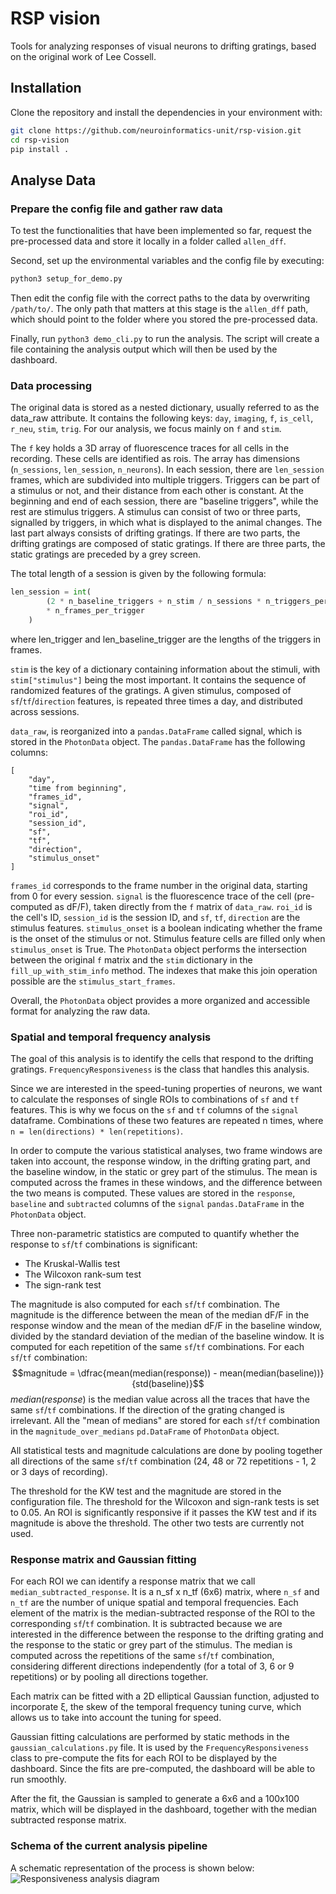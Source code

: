 # RSP vision
Tools for analyzing responses of visual neurons to drifting gratings, based on the original work of Lee Cossell.

## Installation

Clone the repository and install the dependencies in your environment with:
```bash
git clone https://github.com/neuroinformatics-unit/rsp-vision.git
cd rsp-vision
pip install .
```

## Analyse Data
### Prepare the config file and gather raw data
To test the functionalities that have been implemented so far, request the pre-processed data and store it locally in a folder called `allen_dff`.

Second, set up the environmental variables and the config file by executing:
```bash
python3 setup_for_demo.py
```
Then edit the config file with the correct paths to the data by overwriting `/path/to/`. The only path that matters at this stage is the `allen_dff` path, which should point to the folder where you stored the pre-processed data.

Finally, run `python3 demo_cli.py` to run the analysis. The script will create a file containing the analysis output which will then be used by the dashboard.

### Data processing

The original data is stored as a nested dictionary, usually referred to as the data_raw attribute. It contains the following keys: `day`, `imaging`, `f`, `is_cell`, `r_neu`, `stim`, `trig`. For our analysis, we focus mainly on `f` and `stim`.

The `f` key holds a 3D array of fluorescence traces for all cells in the recording. These cells are identified as rois. The array has dimensions (`n_sessions`, `len_session`, `n_neurons`). In each session, there are `len_session` frames, which are subdivided into multiple triggers. Triggers can be part of a stimulus or not, and their distance from each other is constant. At the beginning and end of each session, there are "baseline triggers", while the rest are stimulus triggers. A stimulus can consist of two or three parts, signalled by triggers, in which what is displayed to the animal changes. The last part always consists of drifting gratings. If there are two parts, the drifting gratings are composed of static gratings. If there are three parts, the static gratings are preceded by a grey screen.

The total length of a session is given by the following formula:

```python
len_session = int(
        (2 * n_baseline_triggers + n_stim / n_sessions * n_triggers_per_stim)
        * n_frames_per_trigger
    )
```
where len_trigger and len_baseline_trigger are the lengths of the triggers in frames.

`stim` is the key of a dictionary containing information about the stimuli, with `stim["stimulus"]` being the most important. It contains the sequence of randomized features of the gratings. A given stimulus, composed of `sf`/`tf`/`direction` features, is repeated three times a day, and distributed across sessions.

`data_raw`, is reorganized into a `pandas.DataFrame` called signal, which is stored in the `PhotonData` object. The `pandas.DataFrame` has the following columns:

```
[
    "day",
    "time from beginning",
    "frames_id",
    "signal",
    "roi_id",
    "session_id",
    "sf",
    "tf",
    "direction",
    "stimulus_onset"
]
```
`frames_id` corresponds to the frame number in the original data, starting from 0 for every session. `signal` is the fluorescence trace of the cell (pre-computed as dF/F), taken directly from the `f` matrix of `data_raw`. `roi_id` is the cell's ID, `session_id` is the session ID, and `sf`, `tf`, `direction` are the stimulus features. `stimulus_onset` is a boolean indicating whether the frame is the onset of the stimulus or not. Stimulus feature cells are filled only when `stimulus_onset` is True. The `PhotonData` object performs the intersection between the original `f` matrix and the `stim` dictionary in the `fill_up_with_stim_info` method. The indexes that make this join operation possible are the `stimulus_start_frames`.

Overall, the `PhotonData` object provides a more organized and accessible format for analyzing the raw data.

### Spatial and temporal frequency analysis

The goal of this analysis is to identify the cells that respond to the drifting gratings. `FrequencyResponsiveness` is the class that handles this analysis.

Since we are interested in the speed-tuning properties of neurons, we want to calculate the responses of single ROIs to combinations of `sf` and `tf` features. This is why we focus on the `sf` and `tf` columns of the `signal` dataframe. Combinations of these two features are repeated n times, where `n = len(directions) * len(repetitions)`.

In order to compute the various statistical analyses, two frame windows are taken into account, the response window, in the drifting grating part, and the baseline window, in the static or grey part of the stimulus. The mean is computed across the frames in these windows, and the difference between the two means is computed. These values are stored in the `response`, `baseline` and `subtracted` columns of the `signal` `pandas.DataFrame` in the `PhotonData` object.

Three non-parametric statistics are computed to quantify whether the response to `sf`/`tf` combinations is significant:
- The Kruskal-Wallis test
- The Wilcoxon rank-sum test
- The sign-rank test

The magnitude is also computed for each `sf`/`tf` combination. The magnitude is the difference between the mean of the median dF/F in the response window and the mean of the median dF/F in the baseline window, divided by the standard deviation of the median of the baseline window. It is computed for each repetition of the same `sf`/`tf` combinations.
For each `sf`/`tf` combination:
$$magnitude = \dfrac{mean(median(response)) - mean(median(baseline))}{std(baseline)}$$
$`median(response)`$ is the median value across all the traces that have the same `sf`/`tf` combinations. If the direction of the grating changed is irrelevant.
All the "mean of medians" are stored for each `sf`/`tf` combination in the `magnitude_over_medians` `pd.DataFrame` of `PhotonData` object.


All statistical tests and magnitude calculations are done by pooling together all directions of the same `sf`/`tf` combination (24, 48 or 72 repetitions - 1, 2 or 3 days of recording).

The threshold for the KW test and the magnitude are stored in the configuration file. The threshold for the Wilcoxon and sign-rank tests is set to 0.05. An ROI is significantly responsive if it passes the KW test and if its magnitude is above the threshold. The other two tests are currently not used.

### Response matrix and Gaussian fitting

For each ROI we can identify a response matrix that we call `median_subtracted_response`. It is a n_sf x n_tf (6x6) matrix, where `n_sf` and `n_tf` are the number of unique spatial and temporal frequencies. Each element of the matrix is the median-subtracted response of the ROI to the corresponding `sf`/`tf` combination. It is subtracted because we are interested in the difference between the response to the drifting grating and the response to the static or grey part of the stimulus. The median is computed across the repetitions of the same `sf`/`tf` combination, considering different directions independently (for a total of 3, 6 or 9 repetitions) or by pooling all directions together.

Each matrix can be fitted with a 2D elliptical Gaussian function, adjusted to incorporate ξ, the skew of the temporal frequency tuning curve, which allows us to take into account the tuning for speed.

Gaussian fitting calculations are performed by static methods in the `gaussian_calculations.py` file. It is used by the `FrequencyResponsiveness` class to pre-compute the fits for each ROI to be displayed by the dashboard. Since the fits are pre-computed, the dashboard will be able to run smoothly.

After the fit, the Gaussian is sampled to generate a 6x6 and a 100x100 matrix, which will be displayed in the dashboard, together with the median subtracted response matrix.

### Schema of the current analysis pipeline
A schematic representation of the process is shown below:
![Responsiveness analysis diagram](https://github.com/neuroinformatics-unit/rsp-vision/assets/29216006/e4af3107-2f3b-431f-98f7-8ead20e3de04)
